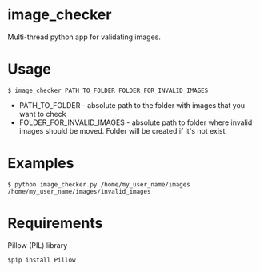 image_checker
========================

Multi-thread python app for validating images.

Usage
=======================

    $ image_checker PATH_TO_FOLDER FOLDER_FOR_INVALID_IMAGES

* PATH_TO_FOLDER - absolute path to the folder with images that you want to check
* FOLDER_FOR_INVALID_IMAGES - absolute path to folder where invalid images should be moved.
Folder will be created if it's not exist.

Examples
=======================

    $ python image_checker.py /home/my_user_name/images /home/my_user_name/images/invalid_images
    
Requirements
=======================

Pillow (PIL) library

    $pip install Pillow
